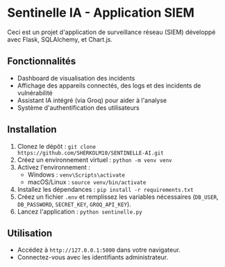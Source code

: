 # Sentinelle IA - Application SIEM

Ceci est un projet d'application de surveillance réseau (SIEM) développé avec Flask, SQLAlchemy, et Chart.js.

## Fonctionnalités

*   Dashboard de visualisation des incidents
*   Affichage des appareils connectés, des logs et des incidents de vulnérabilité
*   Assistant IA intégré (via Groq) pour aider à l'analyse
*   Système d'authentification des utilisateurs

## Installation

1.  Clonez le dépôt :
    `git clone https://github.com/SHERKOLM10/SENTINELLE-AI.git`
2.  Créez un environnement virtuel :
    `python -m venv venv`
3.  Activez l'environnement :
    *   Windows : `venv\Scripts\activate`
    *   macOS/Linux : `source venv/bin/activate`
4.  Installez les dépendances :
    `pip install -r requirements.txt`
5.  Créez un fichier `.env` et remplissez les variables nécessaires (`DB_USER`, `DB_PASSWORD`, `SECRET_KEY`, `GROQ_API_KEY`).
6.  Lancez l'application :
    `python sentinelle.py`

## Utilisation

- Accédez à `http://127.0.0.1:5000` dans votre navigateur.
- Connectez-vous avec les identifiants administrateur.
